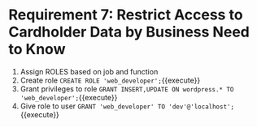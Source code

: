 # Requirement 7: Restrict Access to Cardholder Data by Business Need to Know
1. Assign ROLES based on job and function
2. Create role
`CREATE ROLE 'web_developer';`{{execute}}
3. Grant privileges to role
`GRANT INSERT,UPDATE ON wordpress.* TO 'web_developer';`{{execute}}
4. Give role to user
`GRANT 'web_developer' TO 'dev'@'localhost';`{{execute}}